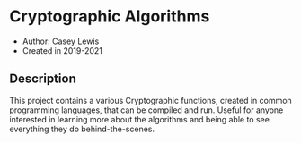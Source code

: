 # Cryptographic Algorithms
* Author: Casey Lewis
* Created in 2019-2021

## Description
This project contains a various Cryptographic functions, created in
common programming languages, that can be compiled and run. Useful for anyone interested in learning more about the algorithms and being able to see everything they do behind-the-scenes.
